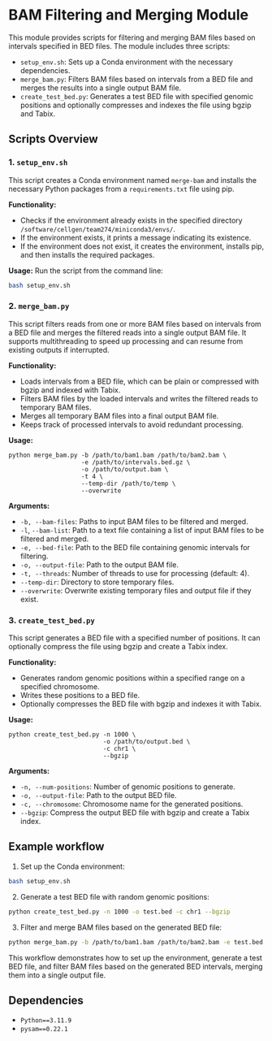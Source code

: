 # BAM Filtering and Merging Module

This module provides scripts for filtering and merging BAM files based on intervals specified in BED files. The module includes three scripts:

- `setup_env.sh`: Sets up a Conda environment with the necessary dependencies.
- `merge_bam.py`: Filters BAM files based on intervals from a BED file and merges the results into a single output BAM file.
- `create_test_bed.py`: Generates a test BED file with specified genomic positions and optionally compresses and indexes the file using bgzip and Tabix.

## Scripts Overview

### 1. `setup_env.sh`

This script creates a Conda environment named `merge-bam` and installs the necessary Python packages from a `requirements.txt` file using pip.

**Functionality:**
- Checks if the environment already exists in the specified directory `/software/cellgen/team274/miniconda3/envs/`.
- If the environment exists, it prints a message indicating its existence.
- If the environment does not exist, it creates the environment, installs pip, and then installs the required packages.

**Usage:**
Run the script from the command line:
```bash
bash setup_env.sh
```

### 2. `merge_bam.py`

This script filters reads from one or more BAM files based on intervals from a BED file and merges the filtered reads into a single output BAM file. It supports multithreading to speed up processing and can resume from existing outputs if interrupted.

**Functionality:**
- Loads intervals from a BED file, which can be plain or compressed with bgzip and indexed with Tabix.
- Filters BAM files by the loaded intervals and writes the filtered reads to temporary BAM files.
- Merges all temporary BAM files into a final output BAM file.
- Keeps track of processed intervals to avoid redundant processing.

**Usage:**
```
python merge_bam.py -b /path/to/bam1.bam /path/to/bam2.bam \
                    -e /path/to/intervals.bed.gz \
                    -o /path/to/output.bam \
                    -t 4 \
                    --temp-dir /path/to/temp \
                    --overwrite
```

**Arguments:**
- `-b, --bam-files`: Paths to input BAM files to be filtered and merged.
- `-l`, `--bam-list`: Path to a text file containing a list of input BAM files to be filtered and merged.
- `-e, --bed-file`: Path to the BED file containing genomic intervals for filtering.
- `-o, --output-file`: Path to the output BAM file.
- `-t, --threads`: Number of threads to use for processing (default: 4).
- `--temp-dir`: Directory to store temporary files.
- `--overwrite`: Overwrite existing temporary files and output file if they exist.

### 3. `create_test_bed.py`

This script generates a BED file with a specified number of positions. It can optionally compress the file using bgzip and create a Tabix index.

**Functionality:**
- Generates random genomic positions within a specified range on a specified chromosome.
- Writes these positions to a BED file.
- Optionally compresses the BED file with bgzip and indexes it with Tabix.

**Usage:**
```
python create_test_bed.py -n 1000 \
                          -o /path/to/output.bed \
                          -c chr1 \
                          --bgzip
```

**Arguments:**
- `-n, --num-positions`: Number of genomic positions to generate.
- `-o, --output-file`: Path to the output BED file.
- `-c, --chromosome`: Chromosome name for the generated positions.
- `--bgzip`: Compress the output BED file with bgzip and create a Tabix index.

## Example workflow
1. Set up the Conda environment:
```bash
bash setup_env.sh
```

2. Generate a test BED file with random genomic positions:
```bash
python create_test_bed.py -n 1000 -o test.bed -c chr1 --bgzip
```

3. Filter and merge BAM files based on the generated BED file:
```bash
python merge_bam.py -b /path/to/bam1.bam /path/to/bam2.bam -e test.bed.gz -o merged.bam -t 4 --temp-dir temp --overwrite
```

This workflow demonstrates how to set up the environment, generate a test BED file, and filter BAM files based on the generated BED intervals, merging them into a single output file.

## Dependencies
- `Python==3.11.9`
- `pysam==0.22.1`
